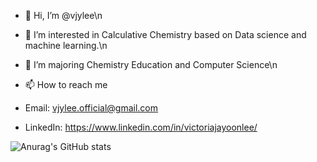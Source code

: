 - 👋 Hi, I’m @vjylee\n
- 👀 I’m interested in Calculative Chemistry based on Data science and machine learning.\n
- 🌱 I’m majoring Chemistry Education and Computer Science\n

- 📫 How to reach me
- Email: vjylee.official@gmail.com
- LinkedIn: https://www.linkedin.com/in/victoriajayoonlee/

<!---
vjylee/vjylee is a ✨ special ✨ repository because its `README.md` (this file) appears on your GitHub profile.
You can click the Preview link to take a look at your changes.
--->


![Anurag's GitHub stats](https://github-readme-stats.vercel.app/api?username=vjylee&show_icons=true&theme=cream)
